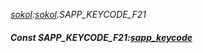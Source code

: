_[sokol](../../modules/sokol/sokol-module.md):[sokol](../../modules/sokol/sokol-module.md).SAPP\_KEYCODE\_F21_
##### Const SAPP\_KEYCODE\_F21:[sapp_keycode](../../modules/sokol/sokol-sapp_keycode.md)
